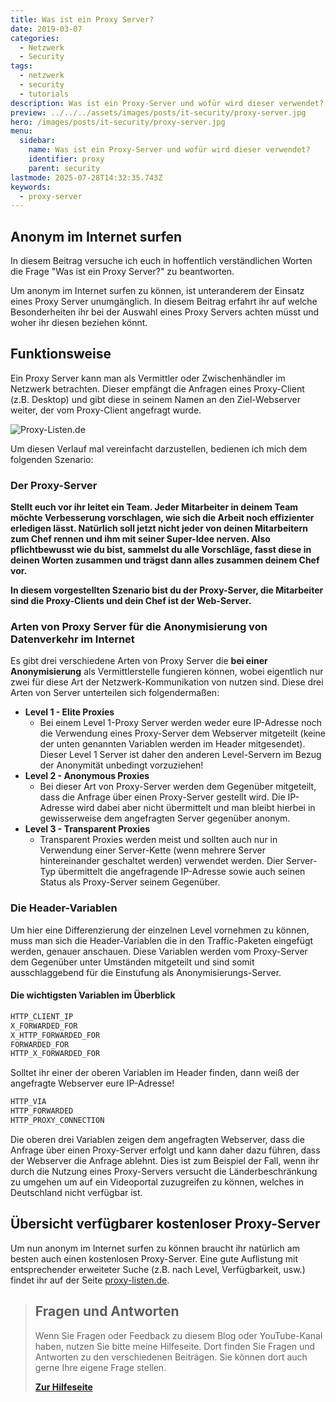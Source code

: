 ```yaml
---
title: Was ist ein Proxy Server?
date: 2019-03-07
categories:
  - Netzwerk
  - Security
tags:
  - netzwerk
  - security
  - tutorials
description: Was ist ein Proxy-Server und wofür wird dieser verwendet?
preview: ../../../assets/images/posts/it-security/proxy-server.jpg
hero: /images/posts/it-security/proxy-server.jpg
menu:
  sidebar:
    name: Was ist ein Proxy-Server und wofür wird dieser verwendet?
    identifier: proxy
    parent: security
lastmode: 2025-07-28T14:32:35.743Z
keywords:
  - proxy-server
---
```


## Anonym im Internet surfen

In diesem Beitrag versuche ich euch in hoffentlich verständlichen Worten die Frage "Was ist ein Proxy Server?" zu beantworten.

Um anonym im Internet surfen zu können, ist unteranderem der Einsatz eines Proxy Server unumgänglich. In diesem Beitrag erfahrt ihr auf welche Besonderheiten ihr bei der Auswahl eines Proxy Servers achten müsst und woher ihr diesen beziehen könnt.

## Funktionsweise

Ein Proxy Server kann man als Vermittler oder Zwischenhändler im Netzwerk betrachten. Dieser empfängt die Anfragen eines Proxy-Client (z.B. Desktop) und gibt diese in seinem Namen an den Ziel-Webserver weiter, der vom Proxy-Client angefragt wurde. 

![Proxy-Listen.de](/images/posts/it-security/proxy_listen_de.jpg)

Um diesen Verlauf mal vereinfacht darzustellen, bedienen ich mich dem folgenden Szenario: 

### Der Proxy-Server

**Stellt euch vor ihr leitet ein Team. Jeder Mitarbeiter in deinem Team möchte Verbesserung vorschlagen, wie sich die Arbeit noch effizienter erledigen lässt. Natürlich soll jetzt nicht jeder von deinen Mitarbeitern zum Chef rennen und ihm mit seiner Super-Idee nerven. Also pflichtbewusst wie du bist, sammelst du alle Vorschläge, fasst diese in deinen Worten zusammen und trägst dann alles zusammen deinem Chef vor.** 

**In diesem vorgestellten Szenario bist du der Proxy-Server, die Mitarbeiter sind die Proxy-Clients und dein Chef ist der Web-Server.** 

### Arten von Proxy Server für die Anonymisierung von Datenverkehr im Internet

Es gibt drei verschiedene Arten von Proxy Server die **bei einer Anonymisierung** als Vermittlerstelle fungieren können, wobei eigentlich nur zwei für diese Art der Netzwerk-Kommunikation von nutzen sind. Diese drei Arten von Server unterteilen sich folgendermaßen: 

- **Level 1 - Elite Proxies**
  - Bei einem Level 1-Proxy Server werden weder eure IP-Adresse noch die Verwendung eines Proxy-Server dem Webserver mitgeteilt (keine der unten genannten Variablen werden im Header mitgesendet). Dieser Level 1 Server ist daher den anderen Level-Servern im Bezug der Anonymität unbedingt vorzuziehen!
- **Level 2 - Anonymous Proxies**
  - Bei dieser Art von Proxy-Server werden dem Gegenüber mitgeteilt, dass die Anfrage über einen Proxy-Server gestellt wird. Die IP-Adresse wird dabei aber nicht übermittelt und man bleibt hierbei in gewisserweise dem angefragten Server gegenüber anonym.
- **Level 3 - Transparent Proxies**
  - Transparent Proxies werden meist und sollten auch nur in Verwendung einer Server-Kette (wenn mehrere Server hintereinander geschaltet werden) verwendet werden. Dier Server-Typ übermittelt die angefragende IP-Adresse sowie auch seinen Status als Proxy-Server seinem Gegenüber.

### Die Header-Variablen

Um hier eine Differenzierung der einzelnen Level vornehmen zu können, muss man sich die Header-Variablen die in den Traffic-Paketen eingefügt werden, genauer anschauen. Diese Variablen werden vom Proxy-Server dem Gegenüber unter Umständen mitgeteilt und sind somit ausschlaggebend für die Einstufung als Anonymisierungs-Server.   

#### Die wichtigsten Variablen im Überblick

```sh
HTTP_CLIENT_IP
X_FORWARDED_FOR
X_HTTP_FORWARDED_FOR
FORWARDED_FOR
HTTP_X_FORWARDED_FOR
```

Solltet ihr einer der oberen Variablen im Header finden, dann weiß der angefragte Webserver eure IP-Adresse!

```sh
HTTP_VIA
HTTP_FORWARDED
HTTP_PROXY_CONNECTION
```

Die oberen drei Variablen zeigen dem angefragten Webserver, dass die Anfrage über einen Proxy-Server erfolgt und kann daher dazu führen, dass der Webserver die Anfrage ablehnt. Dies ist zum Beispiel der Fall, wenn ihr durch die Nutzung eines Proxy-Servers versucht die Länderbeschränkung zu umgehen um auf ein Videoportal zuzugreifen zu können, welches in Deutschland nicht verfügbar ist.

## Übersicht verfügbarer kostenloser Proxy-Server

Um nun anonym im Internet surfen zu können braucht ihr natürlich am besten auch einen kostenlosen Proxy-Server. Eine gute Auflistung mit entsprechender erweiteter Suche (z.B. nach Level, Verfügbarkeit, usw.) findet ihr auf der Seite [proxy-listen.de](https://www.proxy-listen.de/Proxy/Proxyliste.html).  


<!-- FM:Snippet:Start data:{"id":"Help deutsch","fields":[]} -->
> ## Fragen und Antworten
>
> Wenn Sie Fragen oder Feedback zu diesem Blog oder YouTube-Kanal haben, nutzen Sie bitte meine Hilfeseite. Dort finden Sie Fragen und Antworten zu den verschiedenen Beiträgen. Sie können dort auch gerne Ihre eigene Frage stellen.
>
> [**Zur Hilfeseite**](https://ticket.secure-bits.org/help)
<!-- FM:Snippet:End -->